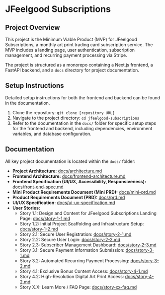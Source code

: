 # JFeelgood Subscriptions

## Project Overview

This project is the Minimum Viable Product (MVP) for JFeelgood Subscriptions, a monthly art print trading card subscription service. The MVP includes a landing page, user authentication, subscription management, and recurring payment processing via Stripe.

The project is structured as a monorepo containing a Next.js frontend, a FastAPI backend, and a `docs` directory for project documentation.

## Setup Instructions

Detailed setup instructions for both the frontend and backend can be found in the documentation.

1.  Clone the repository: `git clone [repository URL]`
2.  Navigate to the project directory: `cd jfeelgood-subscriptions`
3.  Refer to the documentation in the `docs/` folder for specific setup steps for the frontend and backend, including dependencies, environment variables, and database configuration.

## Documentation

All key project documentation is located within the `docs/` folder:

*   **Project Architecture:** [docs/architecture.md](docs/architecture.md)
*   **Frontend Architecture:** [docs/frontend-architecture.md](docs/frontend-architecture.md)
*   **Frontend Specification (UI/UX, Accessibility, Responsiveness):** [docs/front-end-spec.md](docs/front-end-spec.md)
*   **Mini Product Requirements Document (Mini PRD):** [docs/mini-prd.md](docs/mini-prd.md)
*   **Product Requirements Document (PRD):** [docs/prd.md](docs/prd.md)
*   **UI/UX Specification:** [docs/ui-ux-specification.md](docs/ui-ux-specification.md)
*   **User Stories:**
    *   Story 1.1: Design and Content for JFeelgood Subscriptions Landing Page: [docs/story-1-1.md](docs/story-1-1.md)
    *   Story 1.2: Initial Project Scaffolding and Infrastructure Setup: [docs/story-1-2.md](docs/story-1-2.md)
    *   Story 2.1: Secure User Registration: [docs/story-2-1.md](docs/story-2-1.md)
    *   Story 2.2: Secure User Login: [docs/story-2-2.md](docs/story-2-2.md)
    *   Story 2.3: Subscriber Management Dashboard: [docs/story-2-3.md](docs/story-2-3.md)
    *   Story 3.1: Secure Payment Information Submission: [docs/story-3-1.md](docs/story-3-1.md)
    *   Story 3.2: Automated Recurring Payment Processing: [docs/story-3-2.md](docs/story-3-2.md)
    *   Story 4.1: Exclusive Bonus Content Access: [docs/story-4-1.md](docs/story-4-1.md)
    *   Story 4.2: High-Resolution Digital Art Print Access: [docs/story-4-2.md](docs/story-4-2.md)
    *   Story X.X: Learn More / FAQ Page: [docs/story-xx-faq.md](docs/story-xx-faq.md)